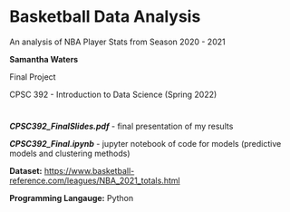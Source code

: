 # Basketball Data Analysis
An analysis of NBA Player Stats from Season 2020 - 2021

**Samantha Waters**

Final Project

CPSC 392 - Introduction to Data Science (Spring 2022)
#
***CPSC392_FinalSlides.pdf*** - final presentation of my results

***CPSC392_Final.ipynb*** - jupyter notebook of code for models (predictive models and clustering methods)

**Dataset:** https://www.basketball-reference.com/leagues/NBA_2021_totals.html

**Programming Langauge:** Python

